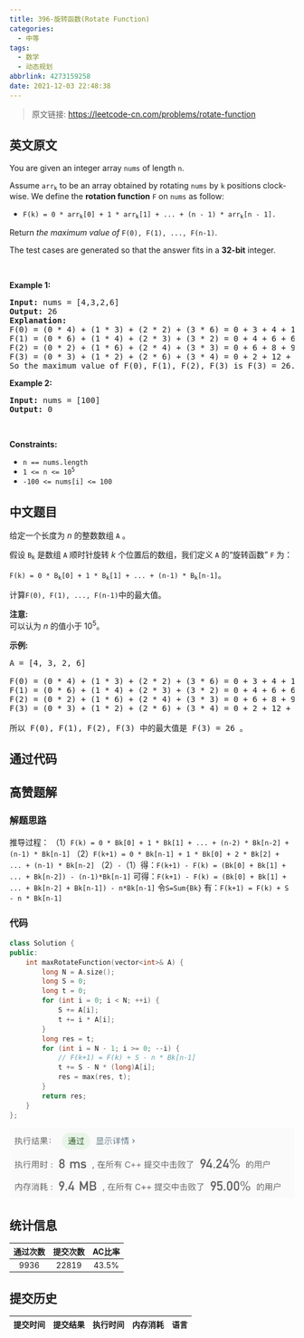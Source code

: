 ```yaml
---
title: 396-旋转函数(Rotate Function)
categories:
  - 中等
tags:
  - 数学
  - 动态规划
abbrlink: 4273159258
date: 2021-12-03 22:48:38
---
```


> 原文链接: https://leetcode-cn.com/problems/rotate-function


## 英文原文
<div><p>You are given an integer array <code>nums</code> of length <code>n</code>.</p>

<p>Assume <code>arr<sub>k</sub></code> to be an array obtained by rotating <code>nums</code> by <code>k</code> positions clock-wise. We define the <strong>rotation function</strong> <code>F</code> on <code>nums</code> as follow:</p>

<ul>
	<li><code>F(k) = 0 * arr<sub>k</sub>[0] + 1 * arr<sub>k</sub>[1] + ... + (n - 1) * arr<sub>k</sub>[n - 1].</code></li>
</ul>

<p>Return <em>the maximum value of</em> <code>F(0), F(1), ..., F(n-1)</code>.</p>

<p>The test cases are generated so that the answer fits in a <strong>32-bit</strong> integer.</p>

<p>&nbsp;</p>
<p><strong>Example 1:</strong></p>

<pre>
<strong>Input:</strong> nums = [4,3,2,6]
<strong>Output:</strong> 26
<strong>Explanation:</strong>
F(0) = (0 * 4) + (1 * 3) + (2 * 2) + (3 * 6) = 0 + 3 + 4 + 18 = 25
F(1) = (0 * 6) + (1 * 4) + (2 * 3) + (3 * 2) = 0 + 4 + 6 + 6 = 16
F(2) = (0 * 2) + (1 * 6) + (2 * 4) + (3 * 3) = 0 + 6 + 8 + 9 = 23
F(3) = (0 * 3) + (1 * 2) + (2 * 6) + (3 * 4) = 0 + 2 + 12 + 12 = 26
So the maximum value of F(0), F(1), F(2), F(3) is F(3) = 26.
</pre>

<p><strong>Example 2:</strong></p>

<pre>
<strong>Input:</strong> nums = [100]
<strong>Output:</strong> 0
</pre>

<p>&nbsp;</p>
<p><strong>Constraints:</strong></p>

<ul>
	<li><code>n == nums.length</code></li>
	<li><code>1 &lt;= n &lt;= 10<sup>5</sup></code></li>
	<li><code>-100 &lt;= nums[i] &lt;= 100</code></li>
</ul>
</div>

## 中文题目
<div><p>给定一个长度为 <em>n</em> 的整数数组&nbsp;<code>A</code>&nbsp;。</p>

<p>假设&nbsp;<code>B<sub>k</sub></code>&nbsp;是数组&nbsp;<code>A</code>&nbsp;顺时针旋转 <em>k</em> 个位置后的数组，我们定义&nbsp;<code>A</code>&nbsp;的&ldquo;旋转函数&rdquo;&nbsp;<code>F</code>&nbsp;为：</p>

<p><code>F(k) = 0 * B<sub>k</sub>[0] + 1 * B<sub>k</sub>[1] + ... + (n-1) * B<sub>k</sub>[n-1]</code>。</p>

<p>计算<code>F(0), F(1), ..., F(n-1)</code>中的最大值。</p>

<p><strong>注意:</strong><br />
可以认为<em> n</em> 的值小于 10<sup>5</sup>。</p>

<p><strong>示例:</strong></p>

<pre>
A = [4, 3, 2, 6]

F(0) = (0 * 4) + (1 * 3) + (2 * 2) + (3 * 6) = 0 + 3 + 4 + 18 = 25
F(1) = (0 * 6) + (1 * 4) + (2 * 3) + (3 * 2) = 0 + 4 + 6 + 6 = 16
F(2) = (0 * 2) + (1 * 6) + (2 * 4) + (3 * 3) = 0 + 6 + 8 + 9 = 23
F(3) = (0 * 3) + (1 * 2) + (2 * 6) + (3 * 4) = 0 + 2 + 12 + 12 = 26

所以 F(0), F(1), F(2), F(3) 中的最大值是 F(3) = 26 。
</pre>
</div>

## 通过代码
<RecoDemo>
</RecoDemo>


## 高赞题解
### 解题思路
推导过程：
（1）`F(k) = 0 * Bk[0] + 1 * Bk[1] + ... + (n-2) * Bk[n-2] + (n-1) * Bk[n-1]`
（2）`F(k+1) = 0 * Bk[n-1] + 1 * Bk[0] + 2 * Bk[2] + ... + (n-1) * Bk[n-2]`
（2）`-`（1）得：`F(k+1) - F(k) = (Bk[0] + Bk[1] + ... + Bk[n-2]) - (n-1)*Bk[n-1]`
可得：`F(k+1) - F(k) = (Bk[0] + Bk[1] + ... + Bk[n-2] + Bk[n-1]) - n*Bk[n-1]`
令`S=Sum{Bk}`
有：`F(k+1) = F(k) + S - n * Bk[n-1]`

### 代码

```cpp
class Solution {
public:
    int maxRotateFunction(vector<int>& A) {
        long N = A.size();
        long S = 0;
        long t = 0;
        for (int i = 0; i < N; ++i) {
            S += A[i];
            t += i * A[i];
        }
        long res = t;
        for (int i = N - 1; i >= 0; --i) {
            // F(k+1) = F(k) + S - n * Bk[n-1]
            t += S - N * (long)A[i];
            res = max(res, t);
        }
        return res;
    }
};
```

![image.png](../images/rotate-function-0.png)


## 统计信息
| 通过次数 | 提交次数 | AC比率 |
| :------: | :------: | :------: |
|    9936    |    22819    |   43.5%   |

## 提交历史
| 提交时间 | 提交结果 | 执行时间 |  内存消耗  | 语言 |
| :------: | :------: | :------: | :--------: | :--------: |
